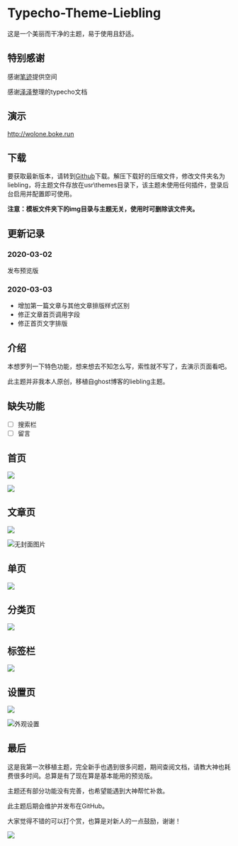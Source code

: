 # Typecho-Theme-Liebling
这是一个美丽而干净的主题，易于使用且舒适。

## 特别感谢

感谢[笔迹](https://www.penlogs.com/)提供空间

感谢[泽泽](https://www.qqdie.com/)整理的typecho文档

## 演示

http://wolone.boke.run

## 下载

要获取最新版本，请转到[Github](https://github.com/wolone/typecho-theme-liebling)下载。解压下载好的压缩文件，修改文件夹名为liebling，将主题文件存放在usr\themes目录下，该主题未使用任何插件，登录后台启用并配置即可使用。

**注意：模板文件夹下的img目录与主题无关，使用时可删除该文件夹。**

## 更新记录

### 2020-03-02 

发布预览版

### 2020-03-03 

- 增加第一篇文章与其他文章排版样式区别
- 修正文章首页调用字段
- 修正首页文字排版

## 介绍

本想罗列一下特色功能，想来想去不知怎么写，索性就不写了，去演示页面看吧。

此主题并非我本人原创，移植自ghost博客的liebling主题。

## 缺失功能

- [ ] 搜索栏
- [ ] 留言

## 首页

![](img/首页.png)



![](img/首页暗色.png)

## 文章页

![](img/日志.png)

![无封面图片](img/无封面图片.png)

## 单页

![](img/关于.png)

## 分类页

![](img/分类.png)

## 标签栏

![](img/标签.png)

## 设置页

![](img/设置封面图片.png)

![外观设置](img/外观设置.png)

## 最后

这是我第一次移植主题，完全新手也遇到很多问题，期间查阅文档，请教大神也耗费很多时间。总算是有了现在算是基本能用的预览版。

主题还有部分功能没有完善，也希望能遇到大神帮忙补救。

此主题后期会维护并发布在GitHub。

大家觉得不错的可以打个赏，也算是对新人的一点鼓励，谢谢！

![](img/二维码.png)